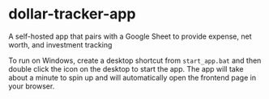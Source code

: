 # dollar-tracker-app
A self-hosted app that pairs with a Google Sheet to provide expense, net worth, and investment tracking

To run on Windows, create a desktop shortcut from `start_app.bat` and then double click the icon on the desktop to start the app. The app will take about a minute to spin up and will automatically open the frontend page in your browser.
